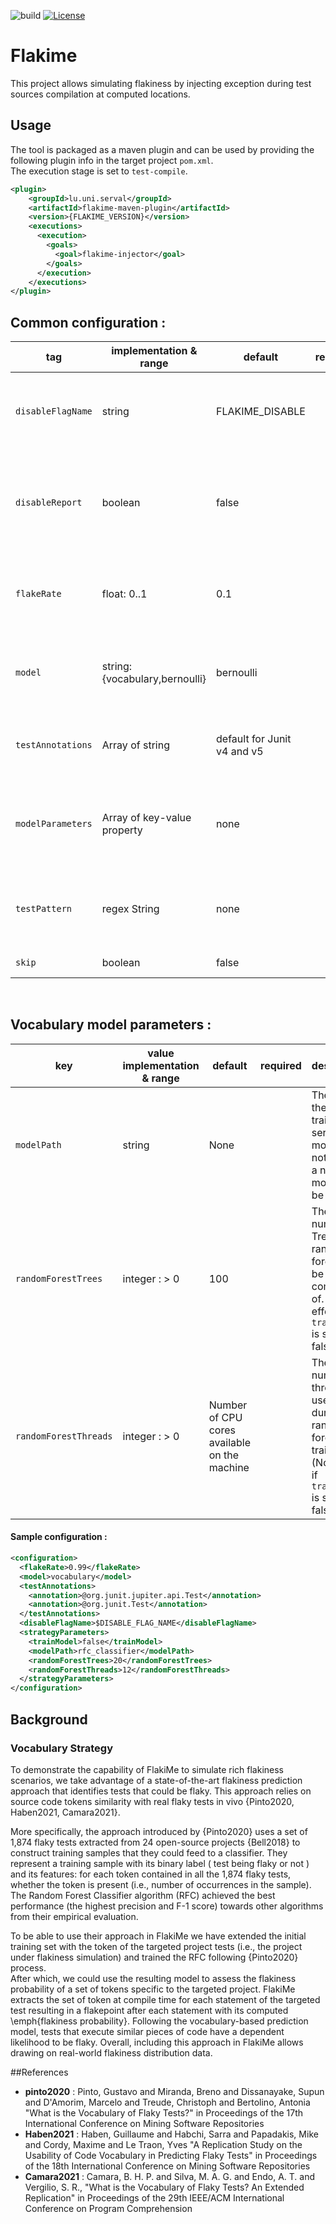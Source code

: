 ![build](https://github.com/UL-SnT-Serval/flakime/actions/workflows/build.yml/badge.svg)
[![License](https://img.shields.io/badge/License-Apache%202.0-blue.svg)](https://opensource.org/licenses/Apache-2.0)

# Flakime 
This project allows simulating flakiness by injecting exception during test sources compilation at computed locations.

## Usage
The tool is packaged as a maven plugin and can be used by providing the following plugin info in the target project `pom.xml`. \
The execution stage is set to `test-compile`.
```xml
<plugin>
    <groupId>lu.uni.serval</groupId>
    <artifactId>flakime-maven-plugin</artifactId>
    <version>{FLAKIME_VERSION}</version>
    <executions>
      <execution>
        <goals>
          <goal>flakime-injector</goal>
        </goals>
      </execution>
    </executions>
</plugin>
```


## Common configuration :
| tag                  | implementation & range                                 | default  | required | description                                                                    |
|----------------------|--------------------------------------------------------|-----------------------|----------|--------------------------------------------------------------------------------|
| `disableFlagName`    | string                                                 | FLAKIME_DISABLE       |          | The environment variable name of the flag disabling flakime   |
| `disableReport`      | boolean                                                | false                 |          | Allows to disable the generation of output files reporting the flake point for each test methods
| `flakeRate`          | float: 0..1                                            | 0.1                  |          | The threshold at which to consider a test with non-null probability to flake   |
| `model`           | string: {vocabulary,bernoulli}                         | bernoulli             |          | The model with which the flakiness probability of a test will be calculated |
| `testAnnotations`    | Array of string                                        | default for Junit v4 and v5                    |       | The Test annotations used in the test suite preceded by `@`                   |
| `modelParameters` | Array of key-value property                            | none                  |          | The parameters specific to each model implementation (see desc. bellow)     |
| `testPattern` | regex String                            | none                  |          | The regex used to identify tests in test classes (if no annotation were used)     |
| `skip` | boolean                           | false                  |          | Skip flakime execution|  
<br>

## Vocabulary model parameters :
| key                   | value implementation & range | default                                            | required                            | description                                                                                               |
|-----------------------|--------------------|----------------------------------------------------|-------------------------------------|-----------------------------------------------------------------------------------------------------------|
| `modelPath`           | string             |   None                                                 |  | The path to the pre-trained serialized model, if not present a new model will be trained                                                             |
| `randomForestTrees`   | integer : > 0      | 100                                                |                                     | The number of Trees the random forest will be composed of. (No effect if `trainModel` is set to false)    |
| `randomForestThreads` | integer : > 0      | Number of CPU cores available on the machine       |                                     | The number of threads used during the random forest training. (No effect if `trainModel` is set to false) |

#### Sample configuration :
```xml
<configuration>
  <flakeRate>0.99</flakeRate>
  <model>vocabulary</model>
  <testAnnotations>
    <annotation>@org.junit.jupiter.api.Test</annotation>
    <annotation>@org.junit.Test</annotation>
  </testAnnotations>
  <disableFlagName>$DISABLE_FLAG_NAME</disableFlagName>
  <strategyParameters>
    <trainModel>false</trainModel>
    <modelPath>rfc_classifier</modelPath>
    <randomForestTrees>20</randomForestTrees>
    <randomForestThreads>12</randomForestThreads>
  </strategyParameters>
</configuration>
```
## Background

### Vocabulary Strategy
To demonstrate the capability of FlakiMe to simulate rich flakiness scenarios, we take advantage of a state-of-the-art 
flakiness prediction approach that identifies tests that could be flaky. This approach relies on source code tokens 
similarity with real  flaky tests  in vivo {Pinto2020, Haben2021, Camara2021}.

More specifically, the approach introduced by {Pinto2020} uses a set of 1,874 flaky tests extracted from 24 open-source projects
{Bell2018} to construct training samples that they could feed to a classifier. They represent a training sample with its binary label 
( test being flaky or not ) and its features: for each token contained in all the 1,874 flaky tests, whether the token is present 
(i.e., number of occurrences in the sample). The Random Forest Classifier algorithm (RFC) achieved the best performance 
(the highest precision and F-$1$ score) towards other algorithms from their empirical evaluation.

To be able to use their approach in FlakiMe we have extended the initial training set with the token of the targeted 
project tests (i.e., the project under flakiness simulation) and trained the RFC following {Pinto2020} process.  
After which, we could use the resulting model to assess the flakiness probability of a set of tokens specific to the targeted project. 
FlakiMe extracts the set of token at compile time for each statement of the targeted test resulting in a flakepoint after 
each statement with its computed \emph{flakiness probability}. 
Following the vocabulary-based prediction model, tests that execute similar pieces of code have a dependent likelihood to be flaky.
Overall, including this approach in FlakiMe allows drawing on real-world flakiness distribution data.

##References
 - **pinto2020** : Pinto, Gustavo and Miranda, Breno and Dissanayake, Supun and D'Amorim, Marcelo and Treude, Christoph and Bertolino, Antonia
"What is the Vocabulary of Flaky Tests?" in Proceedings of the 17th International Conference on Mining Software Repositories
 - **Haben2021** : Haben, Guillaume and Habchi, Sarra and Papadakis, Mike and Cordy, Maxime and Le Traon, Yves 
   "A Replication Study on the Usability of Code Vocabulary in Predicting Flaky Tests" in Proceedings of the 18th International Conference on Mining Software Repositories
 - **Camara2021** : Camara, B. H. P. and Silva, M. A. G. and Endo, A. T. and Vergilio, S. R.,
    "What is the Vocabulary of Flaky Tests? An Extended Replication" in Proceedings of the 29th IEEE/ACM International Conference on Program Comprehension


